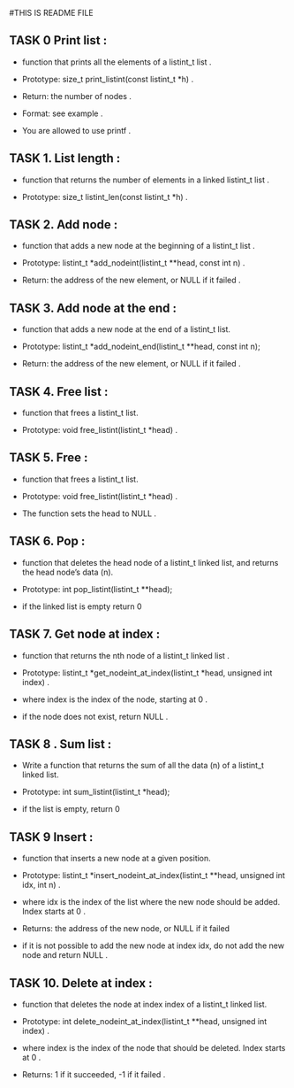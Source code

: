 #THIS IS README FILE 


## TASK 0  Print list :

 - function that prints all the elements of a listint_t list .


 - Prototype: size_t print_listint(const listint_t *h) .
 - Return: the number of nodes .
 - Format: see example .
 - You are allowed to use printf .

## TASK 1. List length :


 - function that returns the number of elements in a linked listint_t list .


 - Prototype: size_t listint_len(const listint_t *h) .

## TASK 2. Add node :

 - function that adds a new node at the beginning of a listint_t list .


 - Prototype: listint_t *add_nodeint(listint_t **head, const int n) .
 - Return: the address of the new element, or NULL if it failed .


## TASK 3. Add node at the end :


 -  function that adds a new node at the end of a listint_t list.

 - Prototype: listint_t *add_nodeint_end(listint_t **head, const int n);
 - Return: the address of the new element, or NULL if it failed .


## TASK 4. Free list :


 -  function that frees a listint_t list.

 - Prototype: void free_listint(listint_t *head) .




## TASK 5. Free :


 -  function that frees a listint_t list.

 - Prototype: void free_listint(listint_t *head) .

 - The function sets the head to NULL .


## TASK 6. Pop :


 - function that deletes the head node of a listint_t linked list, and returns the head node’s data (n).

 - Prototype: int pop_listint(listint_t **head);
 
 - if the linked list is empty return 0


## TASK 7. Get node at index :



 - function that returns the nth node of a listint_t linked list .

 - Prototype: listint_t *get_nodeint_at_index(listint_t *head, unsigned int index) .
 - where index is the index of the node, starting at 0 .
 - if the node does not exist, return NULL .


## TASK 8 . Sum list :


 - Write a function that returns the sum of all the data (n) of a listint_t linked list.

 - Prototype: int sum_listint(listint_t *head);
 - if the list is empty, return 0


## TASK 9  Insert :


 - function that inserts a new node at a given position.

 - Prototype: listint_t *insert_nodeint_at_index(listint_t **head, unsigned int idx, int n) .
 - where idx is the index of the list where the new node should be added. Index starts at 0 .
 - Returns: the address of the new node, or NULL if it failed
 - if it is not possible to add the new node at index idx, do not add the new node and return NULL .


## TASK 10. Delete at index :


 - function that deletes the node at index index of a listint_t linked list.

 - Prototype: int delete_nodeint_at_index(listint_t **head, unsigned int index) .
 - where index is the index of the node that should be deleted. Index starts at 0 .
 - Returns: 1 if it succeeded, -1 if it failed .